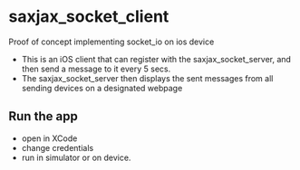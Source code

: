 # saxjax_socket_client
Proof of concept implementing socket_io on ios device
- This is an iOS client that can register with the saxjax_socket_server, and then send a message to it every 5 secs.
- The saxjax_socket_server then displays the sent messages from all sending devices on a designated webpage

## Run the app
- open in XCode
- change credentials
- run in simulator or on device.
